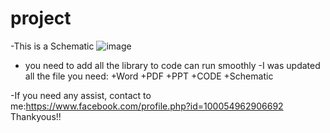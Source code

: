 # project
-This is a Schematic 
![image](https://github.com/doanlenhon/project/assets/131939083/499ed73a-f1d3-40b6-9439-37acc0ffa9a8)

- you need to add all the library to code can run smoothly
-I was updated all the file you need:
+Word
+PDF
+PPT
+CODE
+Schematic

-If you need any assist, contact to me:https://www.facebook.com/profile.php?id=100054962906692
Thankyous!!
